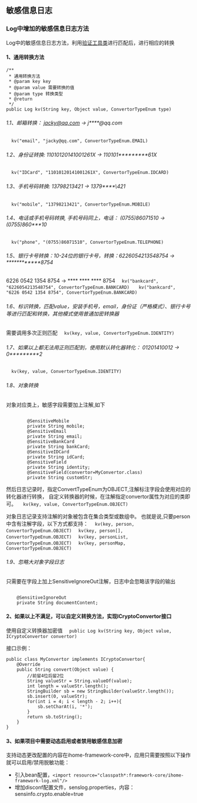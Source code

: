 ## 敏感信息日志

### Log中增加的敏感信息日志方法
Log中的敏感信息日志方法，利用[验证工具类](regexvalidate.md)进行匹配后，进行相应的转换
#### 1、通用转换方法
	/**
	 * 通用转换方法
	 * @param key key
	 * @param value 需要转换的值
	 * @param type 转换类型
	 * @return
	 */
	public Log kv(String key, Object value, ConvertorTypeEnum type)

###### 1.1、邮箱转换： jacky@qq.com -> j\*\*\*\*@qq.com
`	kv("email", "jacky@qq.com", ConvertorTypeEnum.EMAIL) `

###### 1.2、身份证转换: 11010120141001261X -> 110101\*\*\*\*\*\*\*\*\*61X 
`	kv("IDCard", "11010120141001261X", ConvertorTypeEnum.IDCARD) `

###### 1.3、手机号码转换: 13798213421 -> 1379\*\*\*\*\421
`	kv("mobile", "13798213421", ConvertorTypeEnum.MOBILE)	`

###### 1.4、电话或手机号码转换, 手机号码同上，电话： (0755)86071510 -> (0755)860\*\*\*10
`	kv("phone", "(0755)86071510", ConvertorTypeEnum.TELEPHONE)	`

###### 1.5、银行卡号转换：10-24位的银行卡号，转换：6226054213548754 -> \*\*\*\*\*\*\*\*\*\*\*\*8754  
6226 0542 1354 8754 -> \*\*\*\* \*\*\*\* \*\*\*\* 8754
`	kv("bankcard", "6226054213548754", ConvertorTypeEnum.BANKCARD)	`
`	kv("bankcard", "6226 0542 1354 8754", ConvertorTypeEnum.BANKCARD)	`

###### 1.6、标识转换，匹配value，安装手机号，email，身份证（严格模式）、银行卡号等进行匹配和转换，其他模式使用普通加密转换器
需要调用多次正则匹配
`	kv(key, value, ConvertorTypeEnum.IDENTITY) `

###### 1.7、如果以上都无法用正则匹配到，使用默认转化器转化： 01201410012 -> 0\*\*\*\*\*\*\*\*\*2
`	kv(key, value, ConvertorTypeEnum.IDENTITY) `

###### 1.8、对象转换
对象对应类上，敏感字段需要加上注解,如下
<pre><code>
		@SensitiveMobile
		private String mobile;
		@SensitiveEmail
		private String email;
		@SensitiveBankCard
		private String bankCard;
		@SensitiveIDCard
		private String idCard;
		@SensitiveField
		private String identity;
		@SensitiveField(convertor=MyConvertor.class)
		private String customStr;
</code></pre>
然后日志记录时，指定ConvertTypeEnum为OBJECT,注解标注字段会使用对应的转化器进行转换，
自定义转换器的时候，在注解指定convertor属性为对应的类即可。
`	kv(key, value, ConvertorTypeEnum.OBJECT) `

对象日志记录支持注解的对象被包含在集合类型或数组中。
也就是说,只要person中含有注解字段，以下方式都支持：
`	kv(key, person, ConvertorTypeEnum.OBJECT) `
`	kv(key, person[], ConvertorTypeEnum.OBJECT) `
`	kv(key, personList, ConvertorTypeEnum.OBJECT) `
`	kv(key, personMap, ConvertorTypeEnum.OBJECT) `

###### 1.9、忽略大对象字段日志
只需要在字段上加上SensitiveIgnoreOut注解，日志中会忽略该字段的输出
<pre><code>
	@SensitiveIgnoreOut
    private String documentContent; 
</code></pre>

#### 2、如果以上不满足，可以自定义转换方法，实现ICryptoConvertor接口
使用自定义转换器加密值
`	public Log kv(String key, Object value, ICryptoConvertor convertor) `


接口示例：

	public class MyConvertor implements ICryptoConvertor{
		@Override
		public String convert(Object value) {
			//前留4位后留2位
			String valueStr = String.valueOf(value);
			int length = valueStr.length();
			StringBuilder sb = new StringBuilder(valueStr.length());
			sb.insert(0, valueStr);
			for(int i = 4; i < length - 2; i++){
				sb.setCharAt(i, '*');
			}
			return sb.toString();
		}
	}
#### 3、如果项目中需要动态启用或者禁用敏感信息加密
支持动态更改配置的内容在ihome-framework-core中，应用只需要按照以下操作就可以启用/禁用脱敏功能：
* 引入bean配置，` <import resource="classpath*:framework-core/ihome-framework-log.xml"/> `
* 增加disconf配置文件，senslog.properties，内容：
sensinfo.crypto.enable=true

